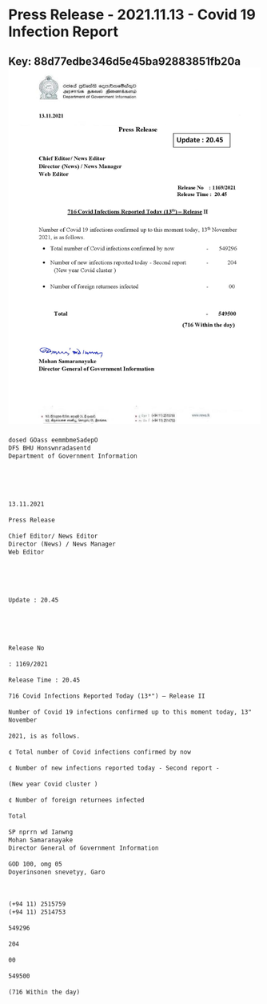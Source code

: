 # Press Release - 2021.11.13 - Covid 19 Infection Report 
Key: 88d77edbe346d5e45ba92883851fb20a 
![img](img/88d77edbe346d5e45ba92883851fb20a.jpg)
---
```
dosed GOass eemmbmeSadepO
DFS BHU Honswnradasentd
Department of Government Information

 

 

13.11.2021

Press Release

Chief Editor/ News Editor
Director (News) / News Manager
Web Editor

 

 

Update : 20.45

 

 

Release No

: 1169/2021

Release Time : 20.45

716 Covid Infections Reported Today (13*") — Release II

Number of Covid 19 infections confirmed up to this moment today, 13" November

2021, is as follows.

¢ Total number of Covid infections confirmed by now

¢ Number of new infections reported today - Second report -

(New year Covid cluster )

¢ Number of foreign returnees infected

Total

SP nprrn wd Ianwng
Mohan Samaranayake
Director General of Government Information

GOD 100, omg 05
Doyerinsonen snevetyy, Garo

   

(+94 11) 2515759
(+94 11) 2514753

549296

204

00

549500

(716 Within the day)

```
